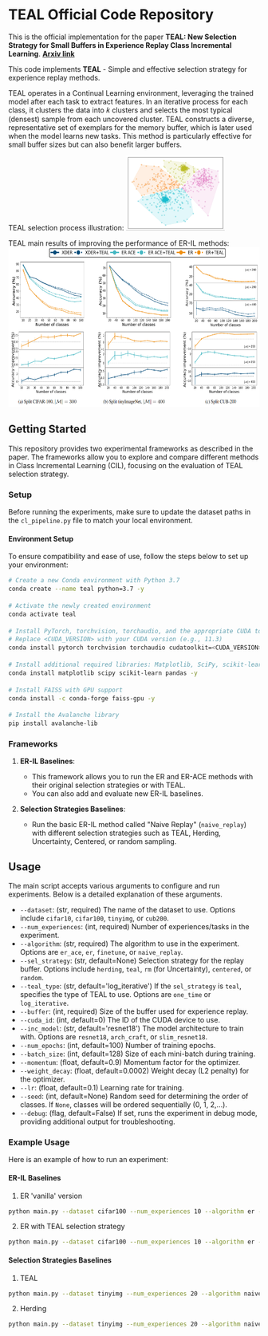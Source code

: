# TEAL Official Code Repository

This is the official implementation for the paper **TEAL: New Selection Strategy for Small Buffers in Experience Replay Class Incremental Learning**. [**Arxiv link**](https://arxiv.org/abs/2407.00673)

This code implements **TEAL** - Simple and effective selection strategy for experience replay methods.

TEAL operates in a Continual Learning environment, leveraging the trained model after each task to extract features. In an iterative process for each class, it clusters the data into 
𝑘 clusters and selects the most typical (densest) sample from each uncovered cluster. TEAL constructs a diverse, representative set of exemplars for the memory buffer, which is later used when the model learns new tasks. This method is particularly effective for small buffer sizes but can also benefit larger buffers.

TEAL selection process illustration:
<img src="./gif_toy_example.gif" height="150">

TEAL main results of improving the performance of ER-IL methods:
<img src="./teal_results.png" height="320">

## Getting Started

This repository provides two experimental frameworks as described in the paper. The frameworks allow you to explore and compare different methods in Class Incremental Learning (CIL), focusing on the evaluation of TEAL selection strategy.

### Setup

Before running the experiments, make sure to update the dataset paths in the `cl_pipeline.py` file to match your local environment. 

#### Environment Setup

To ensure compatibility and ease of use, follow the steps below to set up your environment:

```bash
# Create a new Conda environment with Python 3.7
conda create --name teal python=3.7 -y

# Activate the newly created environment
conda activate teal

# Install PyTorch, torchvision, torchaudio, and the appropriate CUDA toolkit
# Replace <CUDA_VERSION> with your CUDA version (e.g., 11.3)
conda install pytorch torchvision torchaudio cudatoolkit=<CUDA_VERSION> -c pytorch -y

# Install additional required libraries: Matplotlib, SciPy, scikit-learn, and pandas
conda install matplotlib scipy scikit-learn pandas -y

# Install FAISS with GPU support
conda install -c conda-forge faiss-gpu -y

# Install the Avalanche library
pip install avalanche-lib
```
   
### Frameworks

1. **ER-IL Baselines**:
    - This framework allows you to run the ER and ER-ACE methods with their original selection strategies or with TEAL.
    - You can also add and evaluate new ER-IL baselines.

2. **Selection Strategies Baselines**:
    - Run the basic ER-IL method called "Naive Replay" (`naive_replay`) with different selection strategies such as TEAL, Herding, Uncertainty, Centered, or random sampling.

## Usage

The main script accepts various arguments to configure and run experiments. Below is a detailed explanation of these arguments.

- `--dataset`: (str, required) The name of the dataset to use. Options include `cifar10`, `cifar100`, `tinyimg`, or `cub200`.
- `--num_experiences`: (int, required) Number of experiences/tasks in the experiment.
- `--algorithm`: (str, required) The algorithm to use in the experiment. Options are `er_ace`, `er`, `finetune`, or `naive_replay`.
- `--sel_strategy`: (str, default=None) Selection strategy for the replay buffer. Options include `herding`, `teal`, `rm` (for Uncertainty), `centered`, or `random`.
- `--teal_type`: (str, default='log_iterative') If the `sel_strategy` is `teal`, specifies the type of TEAL to use. Options are `one_time` or `log_iterative`.
- `--buffer`: (int, required) Size of the buffer used for experience replay.
- `--cuda_id`: (int, default=0) The ID of the CUDA device to use.
- `--inc_model`: (str, default='resnet18') The model architecture to train with. Options are `resnet18`, `arch_craft`, or `slim_resnet18`.
- `--num_epochs`: (int, default=100) Number of training epochs.
- `--batch_size`: (int, default=128) Size of each mini-batch during training.
- `--momentum`: (float, default=0.9) Momentum factor for the optimizer.
- `--weight_decay`: (float, default=0.0002) Weight decay (L2 penalty) for the optimizer.
- `--lr`: (float, default=0.1) Learning rate for training.
- `--seed`: (int, default=None) Random seed for determining the order of classes. If `None`, classes will be ordered sequentially (0, 1, 2,...).
- `--debug`: (flag, default=False) If set, runs the experiment in debug mode, providing additional output for troubleshooting.

### Example Usage

Here is an example of how to run an experiment:

#### ER-IL Baselines

1. ER 'vanilla' version
```bash
python main.py --dataset cifar100 --num_experiences 10 --algorithm er --buffer 200
```
2. ER with TEAL selection strategy
```bash 
python main.py --dataset cifar100 --num_experiences 10 --algorithm er --sel_strategy teal --teal_type log_iterative --buffer 200
```

#### Selection Strategies Baselines

1. TEAL
```bash
python main.py --dataset tinyimg --num_experiences 20 --algorithm naive_replay --buffer 400 --inc_model slim_resnet18 --sel_strategy teal --teal_type log_iterative
```
2. Herding
```bash 
python main.py --dataset tinyimg --num_experiences 20 --algorithm naive_replay --buffer 400 --inc_model slim_resnet18 --sel_strategy rm
```
